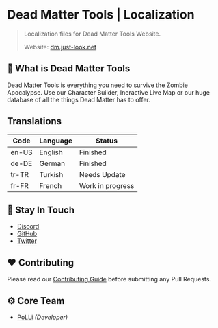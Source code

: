# Dead Matter Tools | Localization

> Localization files for Dead Matter Tools Website.
>
> Website: [dm.just-look.net](https://dm.just-look.net)

## 📌 What is Dead Matter Tools

Dead Matter Tools is everything you need to survive the Zombie Apocalypse. Use our Character Builder, Ineractive Live Map or
our huge database of all the things Dead Matter has to offer.

## Translations

| Code  | Language | Status           |
| ----- | -------- | ---------------- |
| en-US | English  | Finished         |
| de-DE | German   | Finished         |
| tr-TR | Turkish  | Needs Update     |
| fr-FR | French   | Work in progress |

## 🤔 Stay In Touch

-   [Discord](http://discord.just-look.net)
-   [GitHub](https://github.com/poLLi)
-   [Twitter](https://twitter.com/JL_PoLLi)

## ❤️ Contributing

Please read our [Contributing Guide](./CONTRIBUTING.md) before submitting any Pull Requests.

## ⚙️ Core Team

-   [PoLLi](https://github.com/poLLi) _(Developer)_
